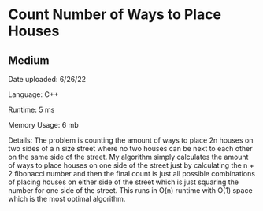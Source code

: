 
# Count Number of Ways to Place Houses

## Medium

Date uploaded: 6/26/22

Language: C++

Runtime: 5 ms

Memory Usage: 6 mb

Details: The problem is counting the amount of ways to place 2n houses on two sides of a n size street where no two houses can be next to each other on the same side of the street. My algorithm simply calculates the amount of ways to place houses on one side of the street just by calculating the n + 2 fibonacci number and then the final count is just all possible combinations of placing houses on either side of the street which is just squaring the number for one side of the street. This runs in O(n) runtime with O(1) space which is the most optimal algorithm.
